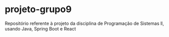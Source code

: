 # projeto-grupo9
Repositório referente à projeto da disciplina de Programação de Sistemas ll, usando Java, Spring Boot e React
